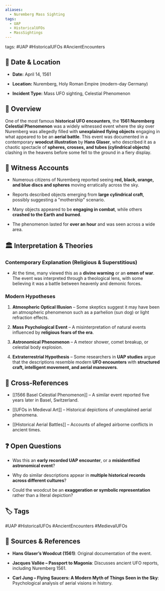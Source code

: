 ```yaml
---
aliases:
  - Nuremberg Mass Sighting
tags:
  - UAP
  - HistoricalUFOs
  - MassSightings
---
```



tags: #UAP #HistoricalUFOs #AncientEncounters

## 📅 Date & Location

- **Date:** April 14, 1561
    
- **Location:** Nuremberg, Holy Roman Empire (modern-day Germany)
    
- **Incident Type:** Mass UFO sighting, Celestial Phenomenon
    

## 📝 Overview

One of the most famous **historical UFO encounters**, the **1561 Nuremberg Celestial Phenomenon** was a widely witnessed event where the sky over Nuremberg was allegedly filled with **unexplained flying objects** engaging in what appeared to be an **aerial battle**. This event was documented in a contemporary **woodcut illustration** by **Hans Glaser**, who described it as a chaotic spectacle of **spheres, crosses, and tubes (cylindrical objects)** clashing in the heavens before some fell to the ground in a fiery display.

## 📜 Witness Accounts

- Numerous citizens of Nuremberg reported seeing **red, black, orange, and blue discs and spheres** moving erratically across the sky.
    
- Reports described objects emerging from **large cylindrical craft**, possibly suggesting a "mothership" scenario.
    
- Many objects appeared to be **engaging in combat**, while others **crashed to the Earth and burned**.
    
- The phenomenon lasted for **over an hour** and was seen across a wide area.
    

## 🏛 Interpretation & Theories

### **Contemporary Explanation (Religious & Superstitious)**

- At the time, many viewed this as a **divine warning** or an **omen of war**. The event was interpreted through a theological lens, with some believing it was a battle between heavenly and demonic forces.
    

### **Modern Hypotheses**

1. **Atmospheric Optical Illusion** – Some skeptics suggest it may have been an atmospheric phenomenon such as a parhelion (sun dog) or light refraction effects.
    
2. **Mass Psychological Event** – A misinterpretation of natural events influenced by **religious fears of the era**.
    
3. **Astronomical Phenomenon** – A meteor shower, comet breakup, or celestial body explosion.
    
4. **Extraterrestrial Hypothesis** – Some researchers in **UAP studies** argue that the descriptions resemble modern **UFO encounters** with **structured craft, intelligent movement, and aerial maneuvers**.
    

## 🔗 Cross-References

- [[1566 Basel Celestial Phenomenon]] – A similar event reported five years later in Basel, Switzerland.
    
- [[UFOs in Medieval Art]] – Historical depictions of unexplained aerial phenomena.
    
- [[Historical Aerial Battles]] – Accounts of alleged airborne conflicts in ancient times.
    

## ❓ Open Questions

- Was this an **early recorded UAP encounter**, or a **misidentified astronomical event**?
    
- Why do similar descriptions appear in **multiple historical records across different cultures**?
    
- Could the woodcut be an **exaggeration or symbolic representation** rather than a literal depiction?
    

## 🏷 Tags

#UAP #HistoricalUFOs #AncientEncounters #MedievalUFOs

## 📂 Sources & References

- **Hans Glaser’s Woodcut (1561)**: Original documentation of the event.
    
- **Jacques Vallée – Passport to Magonia**: Discusses ancient UFO reports, including Nuremberg 1561.
    
- **Carl Jung – Flying Saucers: A Modern Myth of Things Seen in the Sky**: Psychological analysis of aerial visions in history.